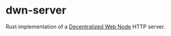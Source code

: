 # dwn-server

Rust implementation of a [Decentralized Web Node](https://identity.foundation/decentralized-web-node/spec/) HTTP server.
